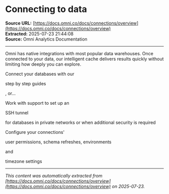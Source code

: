 # Connecting to data

**Source URL:** [https://docs.omni.co/docs/connections/overview](https://docs.omni.co/docs/connections/overview)  
**Extracted:** 2025-07-23 21:44:08  
**Source:** Omni Analytics Documentation

---

Omni has native integrations with most popular data warehouses. Once connected to your data, our intelligent cache delivers results quickly without limiting how deeply you can explore.

Connect your databases with our

step by step guides

, or...

Work with support to set up an

SSH tunnel

for databases in private networks or when additional security is required

Configure your connections'

user permissions, schema refreshes, environments

and

timezone settings

---

*This content was automatically extracted from [https://docs.omni.co/docs/connections/overview](https://docs.omni.co/docs/connections/overview) on 2025-07-23.*
